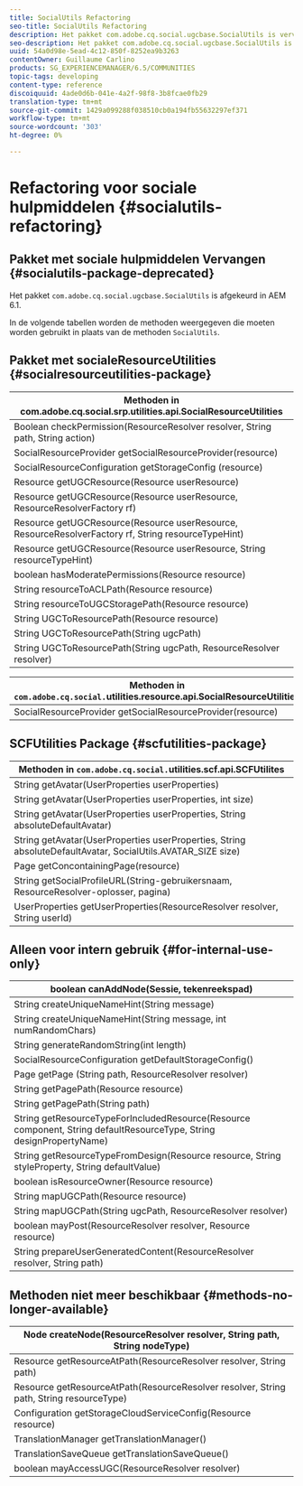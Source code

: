```yaml
---
title: SocialUtils Refactoring
seo-title: SocialUtils Refactoring
description: Het pakket com.adobe.cq.social.ugcbase.SocialUtils is vervangen in AEM 6.1
seo-description: Het pakket com.adobe.cq.social.ugcbase.SocialUtils is vervangen in AEM 6.1
uuid: 54a0d98e-5ead-4c12-850f-8252ea9b3263
contentOwner: Guillaume Carlino
products: SG_EXPERIENCEMANAGER/6.5/COMMUNITIES
topic-tags: developing
content-type: reference
discoiquuid: 4ade0d6b-041e-4a2f-98f8-3b8fcae0fb29
translation-type: tm+mt
source-git-commit: 1429a099288f038510cb0a194fb55632297ef371
workflow-type: tm+mt
source-wordcount: '303'
ht-degree: 0%

---
```



# Refactoring voor sociale hulpmiddelen {#socialutils-refactoring}

## Pakket met sociale hulpmiddelen Vervangen {#socialutils-package-deprecated}

Het pakket `com.adobe.cq.social.ugcbase.SocialUtils` is afgekeurd in AEM 6.1.

In de volgende tabellen worden de methoden weergegeven die moeten worden gebruikt in plaats van de methoden `SocialUtils`.

## Pakket met socialeResourceUtilities {#socialresourceutilities-package}

| Methoden in com.adobe.cq.social.srp.utilities.api.SocialResourceUtilities |
|---|
| Boolean checkPermission(ResourceResolver resolver, String path, String action) |  |
| SocialResourceProvider getSocialResourceProvider(resource) |  |
| SocialResourceConfiguration getStorageConfig (resource) |  |
| Resource getUGCResource(Resource userResource) |  |
| Resource getUGCResource(Resource userResource, ResourceResolverFactory rf) | new |
| Resource getUGCResource(Resource userResource, ResourceResolverFactory rf, String resourceTypeHint) | new |
| Resource getUGCResource(Resource userResource, String resourceTypeHint) |  |
| boolean hasModeratePermissions(Resource resource) |  |
| String resourceToACLPath(Resource resource) |  |
| String resourceToUGCStoragePath(Resource resource) | vervangt String resourceToUGCPath(Resource resource) |
| String UGCToResourcePath(Resource resource) |  |
| String UGCToResourcePath(String ugcPath) | methodehandtekening gewijzigd |
| String UGCToResourcePath(String ugcPath, ResourceResolver resolver) | new |

| Methoden in `com.adobe.cq.social.`utilities.resource.api.SocialResourceUtilities |
|---|
| SocialResourceProvider getSocialResourceProvider(resource) | vervangt SocialResourceProvider getConfiguredProvider(resource) |

## SCFUtilities Package {#scfutilities-package}

| Methoden in `com.adobe.cq.social.`utilities.scf.api.SCFUtilites |
|---|
| String getAvatar(UserProperties userProperties) |
| String getAvatar(UserProperties userProperties, int size) |
| String getAvatar(UserProperties userProperties, String absoluteDefaultAvatar) |
| String getAvatar(UserProperties userProperties, String absoluteDefaultAvatar, SocialUtils.AVATAR_SIZE size) |
| Page getConcontainingPage(resource) |
| String getSocialProfileURL(String-gebruikersnaam, ResourceResolver-oplosser, pagina) |
| UserProperties getUserProperties(ResourceResolver resolver, String userId) |

## Alleen voor intern gebruik {#for-internal-use-only}

| boolean canAddNode(Sessie, tekenreekspad) |
|---|
| String createUniqueNameHint(String message) |
| String createUniqueNameHint(String message, int numRandomChars) |
| String generateRandomString(int length) |
| SocialResourceConfiguration getDefaultStorageConfig() |
| Page getPage (String path, ResourceResolver resolver) |
| String getPagePath(Resource resource) |
| String getPagePath(String path) |
| String getResourceTypeForIncludedResource(Resource component, String defaultResourceType, String designPropertyName) |
| String getResourceTypeFromDesign(Resource resource, String styleProperty, String defaultValue) |
| boolean isResourceOwner(Resource resource) |
| String mapUGCPath(Resource resource) |
| String mapUGCPath(String ugcPath, ResourceResolver resolver) |
| boolean mayPost(ResourceResolver resolver, Resource resource) |
| String prepareUserGeneratedContent(ResourceResolver resolver, String path) |

## Methoden niet meer beschikbaar {#methods-no-longer-available}

| Node createNode(ResourceResolver resolver, String path, String nodeType) |
|---|
| Resource getResourceAtPath(ResourceResolver resolver, String path) |
| Resource getResourceAtPath(ResourceResolver resolver, String path, String resourceType) |
| Configuration getStorageCloudServiceConfig(Resource resource) |
| TranslationManager getTranslationManager() |
| TranslationSaveQueue getTranslationSaveQueue() |
| boolean mayAccessUGC(ResourceResolver resolver) |

